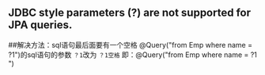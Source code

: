 

## JDBC style parameters (?) are not supported for JPA queries.

##解决方法：sql语句最后面要有一个空格
@Query("from Emp where name = ?1")的sql语句的参数
`？1`改为  `？1空格`
即：@Query("from Emp where name = ?1 ")